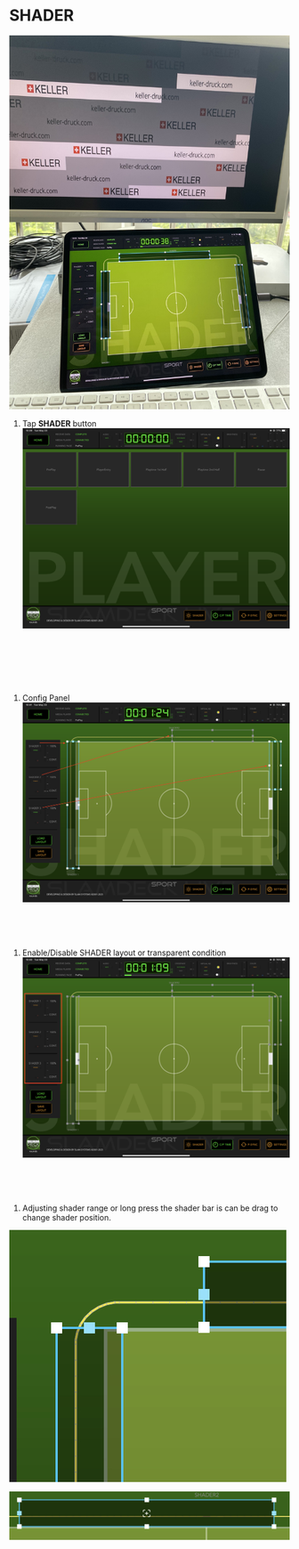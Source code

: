 # SHADER

![Overview](shader-reality.jpg)

1. Tap **SHADER** button
![Overview](gain-Overview.PNG)
<br/>
<br/>
<br/>
<br/>
<br/>

1. Config Panel 
![Adjusting](shader-adjusting.PNG)
<br/>
<br/>
<br/>

1. Enable/Disable SHADER layout or transparent condition 
![Adjusting](shader-config.PNG)
<br/>
<br/>
<br/>

1. Adjusting shader range or long press the shader bar is can be drag to change shader position.

![Adjusting](shader-range.jpg)

![Adjusting](shader-drag.jpg)



